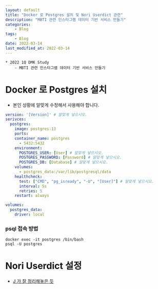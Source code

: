 ```yaml
---
layout: default
title: "Docker 로 Postgres 설치 및 Nori Userdict 관련"
description: "MBTI 관련 인스타그램 데이터 기반 서비스 만들기"
categories:
    - Blog
tags:
    - Blog
date: 2022-03-14
last_modified_at: 2022-03-14
---
```

```
* 2022 1Q DMK Study
    - MBTI 관련 인스타그램 데이터 기반 서비스 만들기
```
# Docker 로 Postgres 설치
- 본인 상황에 알맞게 수정해서 사용해야 합니다.
```yaml
version: '[Version]' # 알맞게 넣으시오.
serivces:
  postgres:
    image: postgres:13
    ports:
    container_name: postgres
      - 5432:5432
    environment:
      POSTGRES_USER: [User] # 알맞게 넣으시오.
      POSTGRES_PASSWORD: [Password] # 알맞게 넣으시오.
      POSTGRES_DB: [Database] # 알맞게 넣으시오.
    volumes:
      - postgres_data:/var/lib/postgresql/data
    healthcheck:
      test: ["CMD", "pg_isready", "-U", "[User]"] # 알맞게 넣으시오.
      interval: 5s
      retries: 5
    restart: always

volumes:
  postgres_data:
    driver: local

```

### psql 접속 방법
```commandline
docker exec -it postgres /bin/bash
psql -U postgres
```

# Nori Userdict 설정
- [J 가 잘 정리해놓은 듯](https://jongwho.tistory.com/5)
